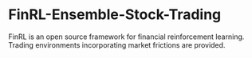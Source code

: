 # FinRL-Ensemble-Stock-Trading
FinRL is an open source framework for financial reinforcement learning. Trading environments incorporating market frictions are provided.
